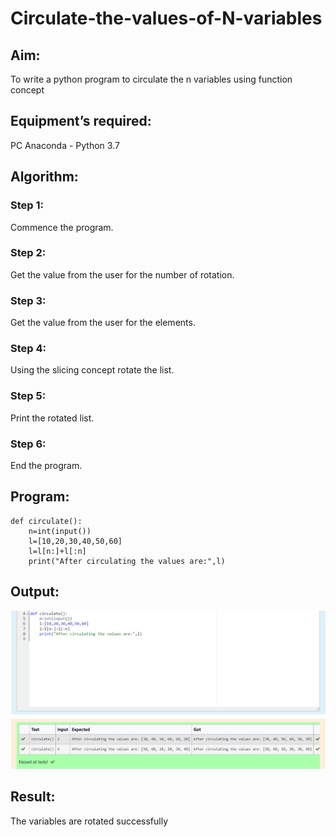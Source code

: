 # Circulate-the-values-of-N-variables
## Aim:
To write a python program to circulate the n variables using function concept
## Equipment’s required:
PC
Anaconda - Python 3.7
## Algorithm: 
### Step 1: 
Commence the program.
### Step 2: 
Get the value from the user for the number of rotation.
### Step 3: 
Get the value from the user for the elements.
### Step 4: 
Using the slicing concept rotate the list.
### Step 5: 
Print the rotated list.
### Step 6: 
End the program.
## Program:
~~~
def circulate():
    n=int(input())
    l=[10,20,30,40,50,60]
    l=l[n:]+l[:n]
    print("After circulating the values are:",l)
~~~
## Output:
![GitHub Logo](2.png)

## Result:
The variables are rotated successfully